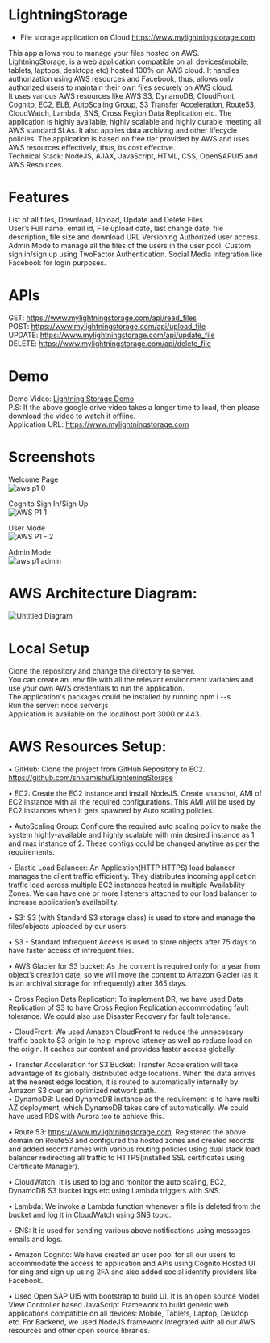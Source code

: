 # LightningStorage 
- File storage application on Cloud
https://www.mylightningstorage.com    

This app allows you to manage your files hosted on AWS.  
LightningStorage, is a web application compatible on all devices(mobile, tablets, laptops, desktops etc) hosted 100% on AWS cloud. It handles authorization using AWS resources and Facebook, thus, allows only authorized users to maintain their own files securely on AWS cloud.  
It uses various AWS resources like AWS S3, DynamoDB, CloudFront, Cognito, EC2, ELB, AutoScaling Group, S3 Transfer Acceleration, Route53, CloudWatch, Lambda, SNS, Cross Region Data Replication etc. The application is highly available, highly scalable and highly durable meeting all AWS standard SLAs. It also applies data archiving and other lifecycle policies. The application is based on free tier provided by AWS and uses AWS resources effectively, thus, its cost effective.  
Technical Stack: NodeJS, AJAX, JavaScript, HTML, CSS, OpenSAPUI5 and AWS Resources.  


# Features
List of all files, Download, Upload, Update and Delete Files  
User’s Full name, email id, File upload date, last change date, file description, file size and download URL
Versioning
Authorized user access.  
Admin Mode  to manage all the files of the users in the user pool.
Custom sign in/sign up using TwoFactor Authentication.
Social Media Integration like Facebook for login purposes.  

# APIs
GET: https://www.mylightningstorage.com/api/read_files  
POST: https://www.mylightningstorage.com/api/upload_file  
UPDATE: https://www.mylightningstorage.com/api/update_file  
DELETE: https://www.mylightningstorage.com/api/delete_file  

# Demo
Demo Video: [Lightning Storage Demo](https://drive.google.com/file/d/1vDODC7B34bSNxCsj3H7KN38I5CwkfXnK/view)  
P.S: If the above google drive video takes a longer time to load, then please download the video to watch it offline.  
Application URL: https://www.mylightningstorage.com  

# Screenshots

Welcome Page  
![aws p1 0](https://user-images.githubusercontent.com/24988178/97101398-216a9900-16c3-11eb-8139-370a9c344eb3.png)

Cognito Sign In/Sign Up  
![AWS P1 1](https://user-images.githubusercontent.com/24988178/97101399-22032f80-16c3-11eb-88ea-ffc21ad7c4df.png)

User Mode  
![AWS P1 - 2](https://user-images.githubusercontent.com/24988178/97101394-1ca5e500-16c3-11eb-817d-d9ef78d6202b.png)

Admin Mode  
![aws p1 admin](https://user-images.githubusercontent.com/24988178/97101400-229bc600-16c3-11eb-97af-1f111140b38c.png)

# AWS Architecture Diagram:  

![Untitled Diagram](https://user-images.githubusercontent.com/24988178/97101260-e451d700-16c1-11eb-90b6-e1cb49d9f984.png)

# Local Setup
Clone the repository and change the directory to server.  
You can create an .env file with all the relevant environment variables and use your own AWS credentials to run the application.  
The application's packages could be installed by running npm i --s  
Run the server: node server.js  
Application is available on the localhost port 3000 or 443.  

# AWS Resources Setup:  
       
•	GitHub: Clone the project from GitHub Repository to EC2.  https://github.com/shivamishu/LighteningStorage   
  
•	EC2: Create the EC2 instance and install NodeJS. Create snapshot, AMI of EC2 instance with all the required configurations. This AMI will be used by EC2 instances when it gets spawned by Auto scaling policies.  
  
•	AutoScaling Group: Configure the required auto scaling policy to make the system highly-available and highly scalable with min desired instance as 1 and max instance of 2. These configs could be changed anytime as per the requirements.  
  
•	Elastic Load Balancer: An Application(HTTP HTTPS) load balancer manages the client traffic efficiently. They distributes incoming application traffic load across multiple EC2 instances hosted in multiple Availability Zones. We can have one or more listeners attached to our load balancer to increase application’s availability.  
  
•	S3: S3 (with Standard S3 storage class) is used to store and manage the files/objects uploaded by our users.  
  
•	S3 - Standard Infrequent Access is used to store objects after 75 days to have faster access of infrequent files.  
  
•	AWS Glacier for S3 bucket: As the content is required only for a year from object’s creation date, so we will move the content to Amazon Glacier (as it is an archival storage for infrequently) after 365 days.  
  
•	Cross Region Data Replication: To implement DR, we have used Data Replication of S3 to have Cross Region Replication accommodating fault tolerance. We could also use Disaster Recovery for fault tolerance.  
  
•	CloudFront: We used Amazon CloudFront to reduce the unnecessary traffic back to S3 origin to help improve latency as well as reduce load on the origin. It caches our content and provides faster access globally.  
  
•	Transfer Acceleration for S3 Bucket: Transfer Acceleration will take advantage of its globally distributed edge locations. When the data arrives at the nearest edge location, it is routed to automatically internally by Amazon S3 over an optimized network path.  
•	DynamoDB: Used DynamoDB instance as the requirement is to have multi AZ deployment, which DynamoDB takes care of automatically. We could have used RDS with Aurora too to achieve this.   
  
•	Route 53:  https://www.mylightningstorage.com. Registered the above domain on Route53 and configured the hosted zones and created records and added record names with various routing policies using dual stack load balancer redirecting all traffic to HTTPS(installed SSL certificates using Certificate Manager).  
  
•	CloudWatch: It is used to log and monitor the auto scaling, EC2, DynamoDB S3 bucket logs etc using Lambda triggers with SNS.  
  
•	Lambda: We invoke a Lambda function whenever a file is deleted from the bucket and log it in CloudWatch using SNS topic.   
  
•	SNS: It is used for sending various above notifications using messages, emails and logs.  
  
•	Amazon Cognito: We have created an user pool for all our users to accommodate the access to application and APIs using Cognito Hosted UI for sing and sign up using 2FA and also added social identity providers like Facebook.  
  
•	Used Open SAP UI5 with bootstrap to build UI. It is an open source Model View Controller based JavaScript Framework to build generic web applications compatible on all devices: Mobile, Tablets, Laptop, Desktop etc. For Backend, we used NodeJS framework integrated with all our AWS resources and other open source libraries.   
  

